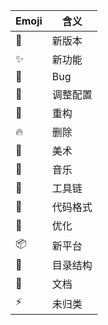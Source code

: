 | Emoji          | 含义     |
| -------------- | -------- |
| :tada:         | 新版本   |
| :sparkles:     | 新功能   |
| :bug:          | Bug      |
| :wrench:       | 调整配置 |
| :hammer:       | 重构     |
| :fire:         | 删除     |
| :art:          | 美术     |
| :musical_note: | 音乐     |
| :construction: | 工具链   |
| :lipstick:     | 代码格式 |
| :rocket:       | 优化     |
| :package:      | 新平台   |
| :truck:        | 目录结构 |
| :memo:         | 文档     |
| :zap:          | 未归类   |